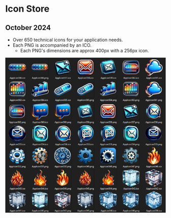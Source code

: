 # Icon Store


## October 2024

- Over 650 technical icons for your application needs.
- Each PNG is accompanied by an ICO.
	+ Each PNG's dimensions are approx 400px with a 256px icon.

![Screenshot](Screenshot.png)
